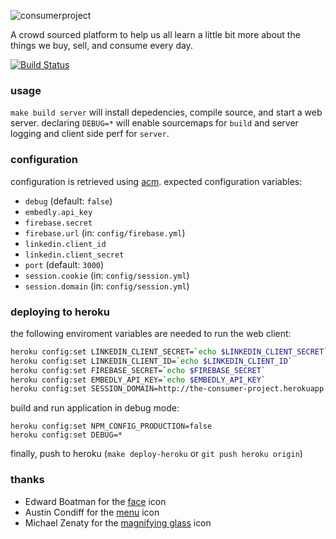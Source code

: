 ![consumerproject](http://i.imgur.com/iLlaWxJ.png)

A crowd sourced platform to help us all learn a little bit more about the
things we buy, sell, and consume every day.

[![Build Status](https://travis-ci.org/minond/the-consumer-project.svg)](https://travis-ci.org/minond/the-consumer-project)

### usage

`make build server` will install depedencies, compile source, and start a web
server. declaring `DEBUG=*` will enable sourcemaps for `build` and server
logging and client side perf for `server`.

### configuration

configuration is retrieved using [acm](https://www.npmjs.com/package/acm).
expected configuration variables:

- `debug` (default: `false`)
- `embedly.api_key`
- `firebase.secret`
- `firebase.url` (in: `config/firebase.yml`)
- `linkedin.client_id`
- `linkedin.client_secret`
- `port` (default: `3000`)
- `session.cookie` (in: `config/session.yml`)
- `session.domain` (in: `config/session.yml`)

### deploying to heroku

the following enviroment variables are needed to run the web client:

```bash
heroku config:set LINKEDIN_CLIENT_SECRET=`echo $LINKEDIN_CLIENT_SECRET`
heroku config:set LINKEDIN_CLIENT_ID=`echo $LINKEDIN_CLIENT_ID`
heroku config:set FIREBASE_SECRET=`echo $FIREBASE_SECRET`
heroku config:set EMBEDLY_API_KEY=`echo $EMBEDLY_API_KEY`
heroku config:set SESSION_DOMAIN=http://the-consumer-project.herokuapp.com/
```

build and run application in debug mode:

```
heroku config:set NPM_CONFIG_PRODUCTION=false
heroku config:set DEBUG=*
```

finally, push to heroku (`make deploy-heroku` or `git push heroku origin`)

### thanks

* Edward Boatman for the [face](https://thenounproject.com/search/?q=face&i=67226) icon
* Austin Condiff for the [menu](https://thenounproject.com/search/?q=hamburger&i=70916) icon
* Michael Zenaty for the [magnifying glass](https://thenounproject.com/search/?q=search&i=21796) icon
